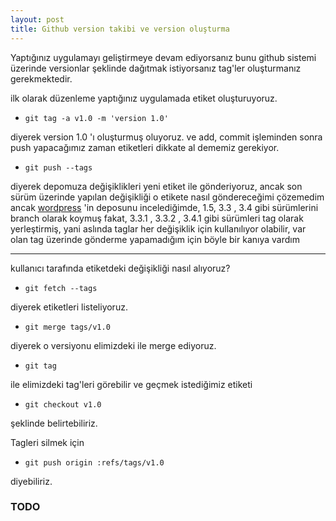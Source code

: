 ```yaml
---
layout: post
title: Github version takibi ve version oluşturma
---
```


Yaptığınız uygulamayı geliştirmeye devam ediyorsanız bunu github sistemi üzerinde versionlar şeklinde dağıtmak istiyorsanız
tag'ler oluşturmanız gerekmektedir.

ilk olarak düzenleme yaptığınız uygulamada etiket oluşturuyoruz.

- ` git tag -a v1.0 -m 'version 1.0' `

diyerek version 1.0 'ı oluşturmuş oluyoruz. ve add, commit işleminden sonra push yapacağımız zaman etiketleri dikkate al
dememiz gerekiyor.

- `git push --tags`

diyerek depomuza değişiklikleri yeni etiket ile gönderiyoruz, ancak son sürüm üzerinde yapılan değişikliği o etikete nasıl göndereceğimi çözemedim
ancak [wordpress](https://github.com/WordPress/WordPress) 'in deposunu incelediğimde, 1.5, 3.3 , 3.4 gibi sürümlerini branch olarak koymuş fakat, 3.3.1 , 3.3.2 , 3.4.1 gibi sürümleri tag olarak yerleştirmiş, yani aslında taglar her değişiklik için kullanılıyor olabilir, var olan tag üzerinde gönderme yapamadığım için böyle bir kanıya vardım

-----------------------------------------------------

kullanıcı tarafında etiketdeki değişikliği nasıl alıyoruz?

- `git fetch --tags`

diyerek etiketleri listeliyoruz.

- `git merge tags/v1.0`

diyerek o versiyonu elimizdeki ile merge ediyoruz.

- `git tag`

ile elimizdeki tag'leri görebilir ve geçmek istediğimiz etiketi

- `git checkout v1.0`

şeklinde belirtebiliriz.

Tagleri silmek için

- `git push origin :refs/tags/v1.0`

diyebiliriz.

### TODO
